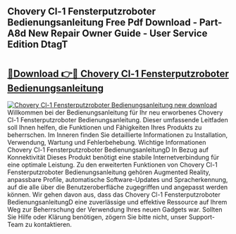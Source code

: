## Chovery Cl-1 Fensterputzroboter Bedienungsanleitung Free Pdf Download - Part-A8d New Repair Owner Guide - User Service Edition DtagT

# <h2><a href="http://df2k6j.blite.top/?on=Chovery+Cl-1+Fensterputzroboter+Bedienungsanleitung">🔗Download 👉🔴 Chovery Cl-1 Fensterputzroboter Bedienungsanleitung</a></h2>

[![Chovery Cl-1 Fensterputzroboter Bedienungsanleitung new download](https://i.imgur.com/lujVjoI.png)](http://df2k6j.blite.top/?on=Chovery+Cl-1+Fensterputzroboter+Bedienungsanleitung)
Willkommen bei der Bedienungsanleitung für Ihr neu erworbenes Chovery Cl-1 Fensterputzroboter Bedienungsanleitung. Dieser umfassende Leitfaden soll Ihnen helfen, die Funktionen und Fähigkeiten Ihres Produkts zu beherrschen. Im Inneren finden Sie detaillierte Informationen zu Installation, Verwendung, Wartung und Fehlerbehebung. Wichtige Informationen Chovery Cl-1 Fensterputzroboter BedienungsanleitungD In Bezug auf Konnektivität Dieses Produkt benötigt eine stabile Internetverbindung für eine optimale Leistung. Zu den erweiterten Funktionen von Chovery Cl-1 Fensterputzroboter Bedienungsanleitung gehören Augmented Reality, anpassbare Profile, automatische Software-Updates und Spracherkennung, auf die alle über die Benutzeroberfläche zugegriffen und angepasst werden können. Wir gehen davon aus, dass das Chovery Cl-1 Fensterputzroboter BedienungsanleitungD eine zuverlässige und effektive Ressource auf Ihrem Weg zur Beherrschung der Verwendung Ihres neuen Gadgets war. Sollten Sie Hilfe oder Klärung benötigen, zögern Sie bitte nicht, unser Support-Team zu kontaktieren.
